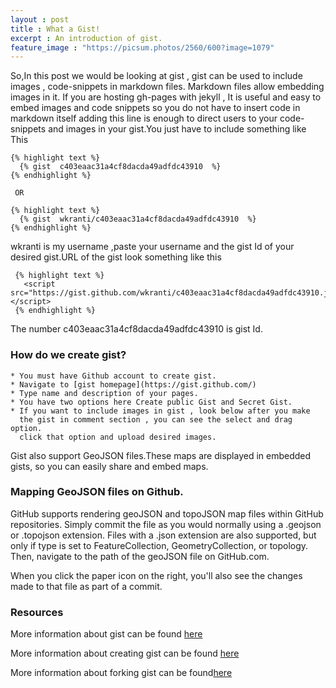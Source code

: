 ```yaml
---
layout : post
title : What a Gist!
excerpt : An introduction of gist.
feature_image : "https://picsum.photos/2560/600?image=1079"
---
```

So,In this post we would be looking at gist , gist can be used to include
images , code-snippets in markdown files. Markdown files allow embedding images
in it.
If you are hosting gh-pages with jekyll , It is useful and easy to embed images
and code snippets so you do not have to insert code in markdown itself
adding this line is enough to direct users to your code-snippets and images
in your gist.You just have to include something like This

    {% highlight text %}
      {% gist  c403eaac31a4cf8dacda49adfdc43910  %}
    {% endhighlight %}

     OR

    {% highlight text %}
      {% gist  wkranti/c403eaac31a4cf8dacda49adfdc43910  %}
    {% endhighlight %}

  wkranti is my username ,paste your username and the gist Id of your desired
  gist.URL of the gist look something like this

     {% highlight text %}
       <script src="https://gist.github.com/wkranti/c403eaac31a4cf8dacda49adfdc43910.js"></script>
     {% endhighlight %}

   The number  c403eaac31a4cf8dacda49adfdc43910 is gist Id.

### How do we create gist?
    * You must have Github account to create gist.
    * Navigate to [gist homepage](https://gist.github.com/)
    * Type name and description of your pages.
    * You have two options here Create public Gist and Secret Gist.
    * If you want to include images in gist , look below after you make
      the gist in comment section , you can see the select and drag option.
      click that option and upload desired images.

  Gist also support GeoJSON files.These maps are displayed in embedded gists,
  so you can easily share and embed maps.

### Mapping GeoJSON files on Github.
  GitHub supports rendering geoJSON and topoJSON map files within GitHub
  repositories. Simply commit the file as you would normally using a .geojson
  or .topojson extension. Files with a .json extension are also supported, but
  only if type is set to FeatureCollection, GeometryCollection, or topology.
  Then, navigate to the path of the geoJSON file on GitHub.com.

  When you click the paper icon on the right, you'll also see the changes made
  to that file as part of a commit.

### Resources
  More information about gist can be found [here](https://help.github.com/articles/about-gists/)

  More information about creating gist can be found [here](https://help.github.com/articles/creating-gists/)

  More information about forking gist can be found[here](https://help.github.com/articles/forking-and-cloning-gists/)
